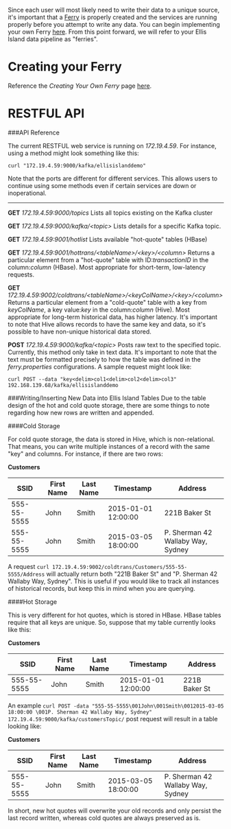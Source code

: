 Since each user will most likely need to write their data to a unique source, it's important that a [Ferry](https://github.com/maximusjesse/EllisIslandPublic/wiki/Architecture#ellis-island-ferry) is properly created and the services are running properly before you attempt to write any data.  You can begin implementing your own Ferry [here](https://github.com/maximusjesse/EllisIslandPublic/wiki/Creating-Your-Ferry).  From this point forward, we will refer to your Ellis Island data pipeline as "ferries".

# Creating your Ferry
Reference the *Creating Your Own Ferry* page [here](https://github.com/maximusjesse/EllisIslandPublic/wiki/Creating-Your-Ferry).

# RESTFUL  API
###API Reference

The current RESTFUL web service is running on *172.19.4.59*.  For instance, using a method might look something like this:

`curl "172.19.4.59:9000/kafka/ellisislanddemo"`

Note that the ports are different for different services.  This allows users to continue using some methods even if certain services are down or inoperational.

---

**GET** *172.19.4.59:9000/topics*
Lists all topics existing on the Kafka cluster

**GET** *172.19.4.59:9000/kafka/\<topic\>*
Lists details for a specific Kafka topic.

**GET** *172.19.4.59:9001/hotlist*
Lists available "hot-quote" tables (HBase)

**GET** *172.19.4.59:9001/hottrans/\<tableName>/\<key\>/\<column\>*
Returns a particular element from a "hot-quote" table with ID:*transactionID* in the column:*column* (HBase).  Most appropriate for short-term, low-latency requests.

**GET** *172.19.4.59:9002/coldtrans/\<tableName\>/\<keyColName\>/\<key\>/\<column\>*
Returns a particular element from a "cold-quote" table with a key from *keyColName*, a key value:*key* in the column:*column* (Hive).  Most appropriate for long-term historical data, has higher latency.  It's important to note that Hive allows records to have the same key and data, so it's possible to have non-unique historical data stored.

**POST** *172.19.4.59:9000/kafka/\<topic\>*
Posts raw text to the specified topic.  Currently, this method only take in text data.  It's important to note that the text must be formatted precisely to how the table was defined in the *ferry.properties* configurations.  A sample request might look like: 

`curl POST --data "key<delim>col1<delim>col2<delim>col3" 192.168.139.68/kafka/ellisislanddemo`

###Writing/Inserting New Data into Ellis Island Tables
Due to the table design of the hot and cold quote storage, there are some things to note regarding how new rows are written and appended.

####Cold Storage

For cold quote storage, the data is stored in Hive, which is non-relational.  That means, you can write multiple instances of a record with the same "key" and columns.  For instance, if there are two rows:

**Customers**

| SSID         | First Name  | Last Name   | Timestamp            | Address         |
| ------------ | ----------- | ----------- | -------------------- | --------------- |
| 555-55-5555  | John        | Smith       | 2015-01-01 12:00:00  | 221B Baker St   |
| 555-55-5555  | John        | Smith       | 2015-03-05 18:00:00  | P. Sherman 42 Wallaby Way, Sydney |

A request `curl 172.19.4.59:9002/coldtrans/Customers/555-55-5555/Address` will actually return both "221B Baker St" and "P. Sherman 42 Wallaby Way, Sydney".  This is useful if you would like to track all instances of historical records, but keep this in mind when you are querying.

####Hot Storage

This is very different for hot quotes, which is stored in HBase.  HBase tables require that all keys are unique.  So, suppose that my table currently looks like this:

**Customers**

| SSID         | First Name  | Last Name   | Timestamp            | Address         |
| ------------ | ----------- | ----------- | -------------------- | --------------- |
| 555-55-5555  | John        | Smith       | 2015-01-01 12:00:00  | 221B Baker St   |

An example `curl POST -data "555-55-5555\001John\001Smith\0012015-03-05 18:00:00 \001P. Sherman 42 Wallaby Way, Sydney" 172.19.4.59:9000/kafka/customersTopic/` post request will result in a table looking like: 

**Customers**

| SSID         | First Name  | Last Name   | Timestamp            | Address         |
| ------------ | ----------- | ----------- | -------------------- | --------------- |
| 555-55-5555  | John        | Smith       | 2015-03-05 18:00:00  | P. Sherman 42 Wallaby Way, Sydney |

In short, new hot quotes will overwrite your old records and only persist the last record written, whereas cold quotes are always preserved as is.